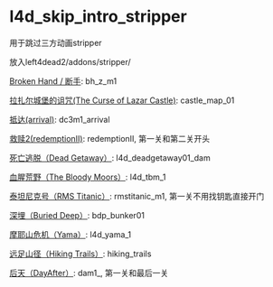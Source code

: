 # l4d_skip_intro_stripper
用于跳过三方动画stripper

放入left4dead2/addons/stripper/

[Broken Hand / 断手](https://steamcommunity.com/sharedfiles/filedetails/?id=2816107377): bh_z_m1

[拉扎尔城堡的诅咒(The Curse of Lazar Castle)](https://www.gamemaps.com/details/21267): castle_map_01

[抵达(arrival)](https://www.gamemaps.com/details/30859): dc3m1_arrival

[救赎2(redemptionII)](https://www.gamemaps.com/details/2849): redemptionII, 第一关和第二关开头

[死亡逃脱（Dead Getaway）](https://www.gamemaps.com/details/3305): l4d_deadgetaway01_dam

[血腥荒野（The Bloody Moors）](https://www.gamemaps.com/details/6772): l4d_tbm_1

[泰坦尼克号（RMS Titanic）](https://www.gamemaps.com/details/2538): rmstitanic_m1, 第一关不用找钥匙直接开门

[深埋（Buried Deep）](https://gamemaps.com/details/23930): bdp_bunker01

[摩耶山危机（Yama）](https://www.gamemaps.com/details/2850): l4d_yama_1

[远足山径（Hiking Trails）](https://www.gamemaps.com/details/21604): hiking_trails

[后天（DayAfter）](https://www.gamemaps.com/details/29349): dam1_, 第一关和最后一关